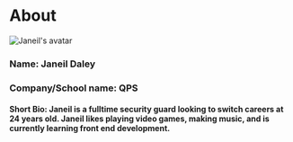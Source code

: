 <!DOCTYPE html>
<html lang="en">
  <meta charset="utf-8">
  <h1> About </h1>
  <img src="https://wallpapercave.com/wp/wp3939742.jpg" alt="Janeil's avatar">
  <div>
     <h3>Name: Janeil Daley</h3>
     <h3>Company/School name: QPS</h3>
    <h4> Short Bio: Janeil is a fulltime security guard looking to switch careers at 24 years old. Janeil likes playing video games, making music, and is currently learning front end development.</h4>
   </div>
